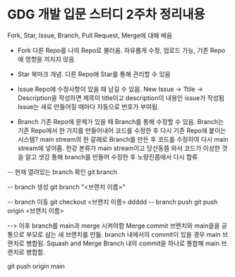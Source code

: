 GDG 개발 입문 스터디 2주차 정리내용
=========================================
Fork, Star, Issue, Branch, Pull Request, Merge에 대해 배움

- Fork
다른 Repo를 나의 Repo로 불러옴. 자유롭게 수정, 업로드 가능, 기존 Repo에 영향을 끼치지 않음

- Star
북마크 개념. 다른 Repo에 Star를 통해 관리할 수 있음

- Issue
Repo에 수정사항이 있을 때 남길 수 있음.
New Issue -> Ttile -> Description을 작성하면 제목이 title이고 description이 내용인 issue가 작성됨
Issue는 새로 만들어질 때마다 자동으로 번호가 부여됨.

- Branch
기존 Repo에 문제가 있을 때 Branch를 통해 수정할 수 있음.
Branch는 기존 Repo에서 한 가지를 만들어내어 코드를 수정한 후 다시 기존 Repo에 붙이는 시스템?
main stream의 한 갈래로 Branch를 만든 후 코드를 수정하여 다시 main stream에 넣어줌.
한강 본류가 main stream이고 당산동쯤 와서 코드가 이상한 것을 알고 샛강 통해 branch를 만들어 수정한 후 노량진쯤에서 다시 합류

-- 현재 열려있는 branch 확인
git branch

-- branch 생성
git branch "<브랜치 이름>"

-- branch 이동
git checkout <브랜치 이름>
ddddd
-- branch push
git push origin <브랜치 이름>

--> 이후 branch를 main과 merge 시켜야함
Merge commit
브랜치와 main을을 공통으로 부모로 삼는 새 브랜치를 만듦.
branch 내에서의 commit이 있을 경우 main 브랜치로 병합됨.
Squash and Merge
Branch 내의 commit을 하나로 통합해 main 브랜치로 병합함.

git push origin main
